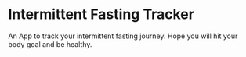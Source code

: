 # Intermittent Fasting Tracker

An App to track your intermittent fasting journey. Hope you will hit your body goal and be healthy.
